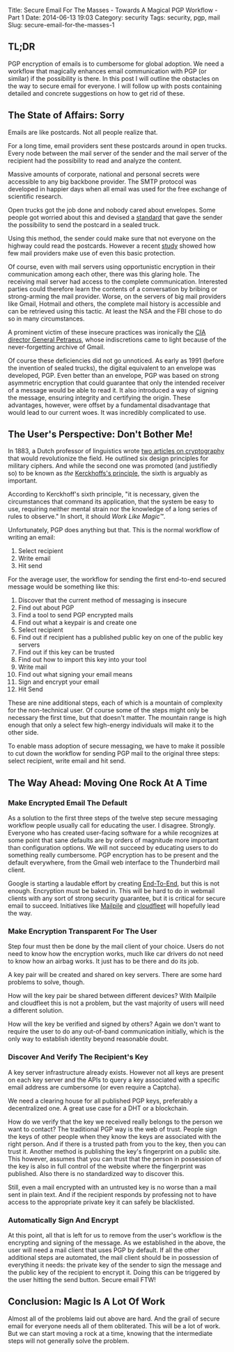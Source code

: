 Title: Secure Email For The Masses - Towards A Magical PGP Workflow - Part 1
Date: 2014-06-13 19:03
Category: security
Tags: security, pgp, mail
Slug: secure-email-for-the-masses-1


## TL;DR

PGP encryption of emails is to cumbersome for global adoption. We need a 
workflow that magically enhances email communication with PGP (or similar) if 
the possibility is there. In this post I will outline the obstacles on the way
to secure email for everyone. I will follow up with posts containing detailed 
and concrete suggestions on how to get rid of these.

## The State of Affairs: Sorry

Emails are like postcards. Not all people realize that.

For a long time, email providers sent these postcards around in open trucks. 
Every node between the mail server of the sender and the mail server 
of the recipient had the possibility to read and analyze the content. 

Massive amounts of corporate, national and personal secrets were accessible to 
any big backbone provider. The SMTP protocol was developed in happier days when 
all email was used for the free exchange of scientific research.

Open trucks got the job done and nobody cared about envelopes. Some people got 
worried about this and devised a [standard][ietf] that gave the sender the 
possibility to send the postcard in a sealed truck.

Using this method, the sender could make sure that not everyone on the highway 
could read the postcards. However a recent [study][cnet] showed how few mail 
providers make use of even this basic protection.

Of course, even with mail servers using opportunistic encryption in their 
communication among each other, there was this glaring hole. The receiving mail 
server had access to the complete communication. Interested parties could 
therefore learn the contents of a conversation by bribing or strong-arming the 
mail provider. Worse, on the servers of big mail providers like Gmail, Hotmail 
and others, the complete mail history is accessible and can be retrieved using 
this tactic. At least the NSA and the FBI chose to do so in many circumstances.

A prominent victim of these insecure practices was ironically the [CIA director 
General Petraeus][petraeus], whose indiscretions came to light because of the 
never-forgetting archive of Gmail.

Of course these deficiencies did not go unnoticed. As early as 1991 (before the 
invention of sealed trucks), the digital equivalent to an envelope was 
developed, PGP. Even better than an envelope, PGP was based on strong 
asymmetric encryption that could guarantee that only the intended receiver of a 
message would be able to read it. It also introduced a way of signing the 
message, ensuring integrity and certifying the origin. These advantages, 
however, were offset by a fundamental disadvantage that would lead to our 
current woes. It was incredibly complicated to use.

## The User's Perspective: Don't Bother Me!

In 1883, a Dutch professor of linguistics wrote 
[two articles on cryptography][kerckhoff] that would revolutionize the field. 
He outlined six design principles for military ciphers. And while the second one 
was promoted (and justifiedly so) to be known as _the_ 
[Kerckhoffs's principle][wikipedia], the sixth is arguably as important.

According to Kerckhoff's sixth principle, "it is necessary, given the 
circumstances that command its application, that the system be easy to use, 
requiring neither mental strain nor the knowledge of a long series of rules to 
observe." In short, it should _Work Like Magic&trade;_.

Unfortunately, PGP does anything but that. This is the normal workflow of 
writing an email:

1. Select recipient
2. Write email
3. Hit send

For the average user, the workflow for sending the first end-to-end secured 
message would be something like this:

 1. Discover that the current method of messaging is insecure
 2. Find out about PGP
 3. Find a tool to send PGP encrypted mails  
 4. Find out what a keypair is and create one
 5. Select recipient
 6. Find out if recipient has a published public key on one of the public key 
    servers
 7. Find out if this key can be trusted
 8. Find out how to import this key into your tool
 9. Write mail
10. Find out what signing your email means
11. Sign and encrypt your email
12. Hit Send 

These are nine additional steps, each of which is a mountain of complexity for 
the non-technical user. Of course some of the steps might only be necessary the 
first time, but that doesn't matter. The mountain range is high enough that 
only a select few high-energy individuals will make it to the other side.

To enable mass adoption of secure messaging, we have to make it possible to cut 
down the workflow for sending PGP mail to the original three steps: select 
recipient, write email and hit send.


## The Way Ahead: Moving One Rock At A Time

### Make Encrypted Email The Default

As a solution to the first three steps of the twelve step secure messaging 
workflow people usually call for educating the user. 
I disagree. Strongly. Everyone who has created user-facing software for a while 
recognizes at some point that sane defaults are by orders of magnitude more 
important than configuration options. We will not succeed by educating users 
to do something really cumbersome. PGP encryption has to be present and the 
default everywhere, from the Gmail web interface to the Thunderbird mail client.

Google is starting a laudable effort by creating [End-To-End][google-end-to-end],
but this is not enough. Encryption must be baked in. This will be hard to do 
in webmail clients with any sort of strong security guarantee, but it is 
critical for secure email to succeed. Initiatives like [Mailpile][mailpile] and
[cloudfleet][cloudfleet] will hopefully lead the way. 

### Make Encryption Transparent For The User

Step four must then be done by the mail client of your choice. Users do not 
need to know how the encryption works, much like car drivers do not need to 
know how an airbag works. It just has to be there and do its job.

A key pair will be created and shared on key servers. There are some hard 
problems to solve, though. 

How will the key pair be shared between different devices? With Mailpile and 
cloudfleet this is not a problem, but the vast majority of users will need a 
different solution.

How will the key be verified and signed by others? Again we don't want to 
require the user to do any out-of-band communication initially, which is the 
only way to establish identity beyond reasonable doubt. 

### Discover And Verify The Recipient's Key

A key server infrastructure already exists. However not all keys are present on 
each key server and the APIs to query a key associated with a specific email 
address are cumbersome (or even require a Captcha).

We need a clearing house for all published PGP keys, preferably a decentralized 
one. A great use case for a DHT or a blockchain.

How do we verify that the key we received really belongs to the person we want 
to contact? The traditional PGP way is the web of trust. People sign the keys 
of other people when they know the keys are associated with the right person.
And if there is a trusted path from you to the key, then you can trust it. 
Another method is publishing the key's fingerprint on a public site. This 
however, assumes that you can trust that the person in possession of the key is 
also in full control of the website where the fingerprint was published. Also 
there is no standardized way to discover this.

Still, even a mail encrypted with an untrusted key is no worse than a mail sent 
in plain text. And if the recipient responds by professing not to have access 
to the appropriate private key it can safely be blacklisted.


### Automatically Sign And Encrypt

At this point, all that is left for us to remove from the user's workflow is the 
encrypting and signing of the message. As we established in the above, the user 
will need a mail client that uses PGP by default. If all the other 
additional steps are automated, the mail client should be in possession of 
everything it needs: the private key of the sender to sign the message and the 
public key of the recipient to encrypt it. Doing this can be triggered by the 
user hitting the send button. Secure email FTW!  


## Conclusion: Magic Is A Lot Of Work

Almost all of the problems laid out above are hard. And the grail of secure 
email for everyone needs all of them obliterated. This will be a lot of work. 
But we can start moving a rock at a time, knowing that the intermediate steps 
will not generally solve the problem. 





[ietf]: https://tools.ietf.org/html/rfc3207 "SMTP over TLS"
[cnet]: http://www.cnet.com/news/how-web-mail-providers-leave-door-open-for-nsa-surveillance/
[petraeus]: http://swampland.time.com/2012/11/15/spyfall/ "Petraeus' Fall"
[kerckhoff]: http://petitcolas.net/fabien/kerckhoffs/ "Kerckhoff's papers"
[wikipedia]: https://en.wikipedia.org/wiki/Kerckhoffs's_principle "Kerckhoffs's principle"
[google-end-to-end]: https://code.google.com/p/end-to-end/ "Google's PGP browser extension"
[mailpile]: https://mailpile.is/
[cloudfleet]: https://cloudfleet.io/
